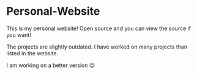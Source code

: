 # Personal-Website
This is my personal website! Open source and you can view the source if you want!

The projects are slightly outdated. I have worked on many projects than listed in the website.

I am working on a better version 😉
